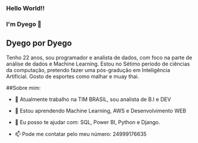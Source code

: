 ### Hello World!!
### I'm Dyego 👋
## Dyego por Dyego
  Tenho 22 anos, sou programador e analista de dados, com foco na parte de análise de dados e Machine Learning. Estou no Sétimo periodo de ciências da computação, pretendo fazer uma pós-gradução em Inteligência Artificial. Gosto de esportes como malhar e muay thai.

##Sobre mim:
- 🔭 Atualmente trabalho na TIM BRASIL, sou analista de B.I e DEV

- 🌱 Estou aprendendo Machine Learning, AWS e Desenvolvimento WEB

- 💬 Eu posso te ajudar com: SQL, Power BI, Python e Django.

- 📫 Pode me contatar pelo meu número: 24999176635

